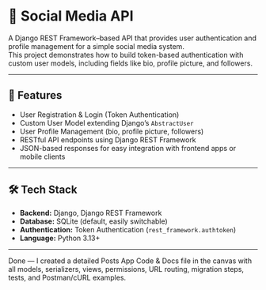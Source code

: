 # 🧠 Social Media API

A Django REST Framework–based API that provides user authentication and profile management for a simple social media system.  
This project demonstrates how to build token-based authentication with custom user models, including fields like bio, profile picture, and followers.

---

## 🚀 Features

- User Registration & Login (Token Authentication)
- Custom User Model extending Django’s `AbstractUser`
- User Profile Management (bio, profile picture, followers)
- RESTful API endpoints using Django REST Framework
- JSON-based responses for easy integration with frontend apps or mobile clients

---

## 🛠️ Tech Stack

- **Backend:** Django, Django REST Framework
- **Database:** SQLite (default, easily switchable)
- **Authentication:** Token Authentication (`rest_framework.authtoken`)
- **Language:** Python 3.13+

---
Done — I created a detailed Posts App Code & Docs file in the canvas with all models, serializers, views, permissions, URL routing, migration steps, tests, and Postman/cURL examples.